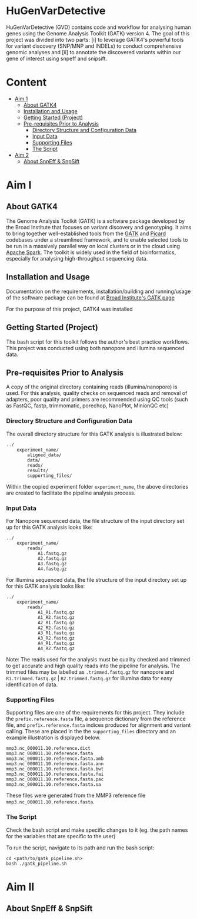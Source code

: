 HuGenVarDetective
===============
HuGenVarDetective (GVD) contains code and workflow for analysing human genes using the Genome Analysis Toolkit (GATK) version 4. The goal of this project was divided into two parts: [i] to leverage GATK4's powerful tools for variant discovery (SNP/MNP and INDELs) to conduct comprehensive genomic analyses and [ii] to annotate the discovered variants within our gene of interest using snpeff and snipsift.

Content
=======
* [Aim 1](#aim-1)
   * [About GATK4](#about-gatk4)
   * [Installation and Usage](#installation-and-usage)
   * [Getting Started (Project)](#getting-started-project)
   * [Pre-requisites Prior to Analysis](#pre-requisites-before-analysis)
      * [Directory Structure and Configuration Data](#directory-structure-and-configuration-data)
      * [Input Data](#input-data)
      * [Supporting Files](#supporting-files)
      * [The Script](#the-script)
* [Aim 2](#aim-2)
   * [About SnpEff &amp; SnpSift](#about-snpeff--snpsift)

Aim I
=====
## About GATK4
The Genome Analysis Toolkit (GATK) is a software package developed by the Broad Institute that focuses on variant discovery and genotyping. It aims to bring together well-established tools from the [GATK](http://www.broadinstitute.org/gatk) and [Picard](http://broadinstitute.github.io/picard/) codebases under a streamlined framework, and to enable selected tools to be run in a massively parallel way on local clusters or in the cloud using [Apache Spark](http://spark.apache.org/). The toolkit is widely used in the field of bioinformatics, especially for analysing high-throughput sequencing data.

## Installation and Usage
Documentation on the requirements, installation/building and running/usage of the software package can be found at [Broad Institute's GATK page](https://github.com/broadinstitute/gatk?tab=readme-ov-file#requirements)

For the purpose of this project, GATK4 was installed 

## Getting Started (Project)
The bash script for this toolkit follows the author's best practice workflows. This project was conducted using both nanopore and illumina sequenced data.

## Pre-requisites Prior to Analysis
A copy of the original directory containing reads (illumina/nanopore) is used. For this analysis, quality checks on sequenced reads and removal of adapters, poor quality and primers are recommended using QC tools (such as FastQC, fastp, trimmomatic, porechop, NanoPlot, MinionQC etc)

### Directory Structure and Configuration Data
The overall directory structure for this GATK analysis is illustrated below:

```
../
    experiment_name/
        aligned_data/
        data/
        reads/
        results/
        supporting_files/
```

Within the copied experiment folder `experiment_name`, the above directories are created to facilitate the pipeline analysis process.

### Input Data
For Nanopore sequenced data, the file structure of the input directory set up for this GATK analysis looks like:

```
../
    experiment_name/
        reads/
            A1.fastq.gz
            A2.fastq.gz
            A3.fastq.gz
            A4.fastq.gz
```

For Illumina sequenced data, the file structure of the input directory set up for this GATK analysis looks like:

```
../
    experiment_name/
        reads/
            A1_R1.fastq.gz
            A1_R2.fastq.gz
            A2_R1.fastq.gz
            A2_R2.fastq.gz
            A3_R1.fastq.gz
            A3_R2.fastq.gz
            A4_R1.fastq.gz
            A4_R2.fastq.gz
```

Note: The reads used for the analysis must be quality checked and trimmed to get accurate and high quality reads into the pipeline for analysis. The trimmed files may be labelled as `.trimmed.fastq.gz` for nanopore and `R1.trimmed.fastq.gz` | `R2.trimmed.fastq.gz` for illumina data for easy identification of data.

### Supporting Files
Supporting files are one of the requirements for this project. They include the `prefix.reference.fasta` file, a sequence dictionary from the reference file, and `prefix.reference.fasta` indices produced for alignment and variant calling. These are placed in the the `supporting_files` directory and an example illustration is displayed below.

```
mmp3.nc_000011.10.reference.dict
mmp3.nc_000011.10.reference.fasta
mmp3.nc_000011.10.reference.fasta.amb
mmp3.nc_000011.10.reference.fasta.ann
mmp3.nc_000011.10.reference.fasta.bwt
mmp3.nc_000011.10.reference.fasta.fai
mmp3.nc_000011.10.reference.fasta.pac
mmp3.nc_000011.10.reference.fasta.sa
```

These files were generated from the MMP3 reference file `mmp3.nc_000011.10.reference.fasta`.

### The Script
Check the bash script and make specific changes to it (eg. the path names for the variables that are specific to the user)

To run the script, navigate to its path and run the bash script:
```
cd <path/to/gatk_pipeline.sh>
bash ./gatk_pipeline.sh
```

Aim II
======
## About SnpEff & SnpSift

